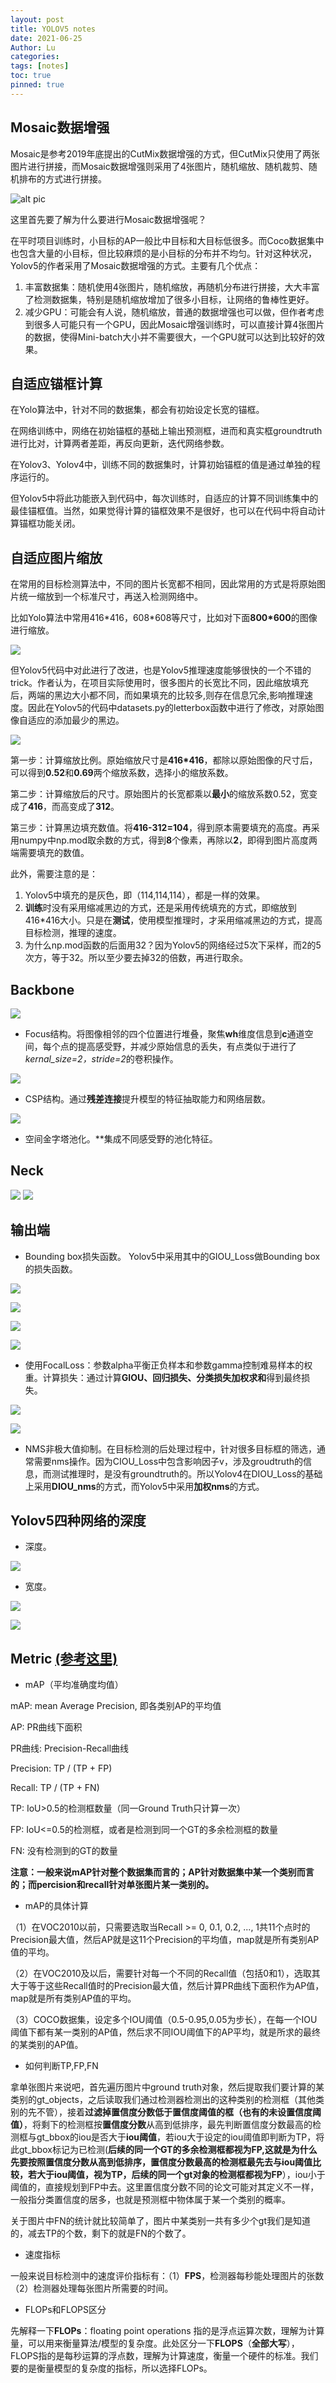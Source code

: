 ```yaml
---
layout: post
title: YOLOV5 notes
date: 2021-06-25
Author: Lu
categories: 
tags: [notes]
toc: true
pinned: true
--- 
```


## Mosaic数据增强
Mosaic是参考2019年底提出的CutMix数据增强的方式，但CutMix只使用了两张图片进行拼接，而Mosaic数据增强则采用了4张图片，随机缩放、随机裁剪、随机排布的方式进行拼接。

![alt pic](../images/%E5%9B%BE%E7%89%871.png)

这里首先要了解为什么要进行Mosaic数据增强呢？

在平时项目训练时，小目标的AP一般比中目标和大目标低很多。而Coco数据集中也包含大量的小目标，但比较麻烦的是小目标的分布并不均匀。针对这种状况，Yolov5的作者采用了Mosaic数据增强的方式。主要有几个优点：
1. 丰富数据集：随机使用4张图片，随机缩放，再随机分布进行拼接，大大丰富了检测数据集，特别是随机缩放增加了很多小目标，让网络的鲁棒性更好。
2. 减少GPU：可能会有人说，随机缩放，普通的数据增强也可以做，但作者考虑到很多人可能只有一个GPU，因此Mosaic增强训练时，可以直接计算4张图片的数据，使得Mini-batch大小并不需要很大，一个GPU就可以达到比较好的效果。

## 自适应锚框计算
在Yolo算法中，针对不同的数据集，都会有初始设定长宽的锚框。

在网络训练中，网络在初始锚框的基础上输出预测框，进而和真实框groundtruth进行比对，计算两者差距，再反向更新，迭代网络参数。

在Yolov3、Yolov4中，训练不同的数据集时，计算初始锚框的值是通过单独的程序运行的。

但Yolov5中将此功能嵌入到代码中，每次训练时，自适应的计算不同训练集中的最佳锚框值。当然，如果觉得计算的锚框效果不是很好，也可以在代码中将自动计算锚框功能关闭。
## 自适应图片缩放
在常用的目标检测算法中，不同的图片长宽都不相同，因此常用的方式是将原始图片统一缩放到一个标准尺寸，再送入检测网络中。

比如Yolo算法中常用416\*416，608\*608等尺寸，比如对下面**800*600**的图像进行缩放。

![](https://github.com/lulugai/Blog/blob/master/images/%E5%9B%BE%E7%89%872.jpg)

但Yolov5代码中对此进行了改进，也是Yolov5推理速度能够很快的一个不错的trick。作者认为，在项目实际使用时，很多图片的长宽比不同，因此缩放填充后，两端的黑边大小都不同，而如果填充的比较多,则存在信息冗余,影响推理速度。因此在Yolov5的代码中datasets.py的letterbox函数中进行了修改，对原始图像自适应的添加最少的黑边。
 
 ![](https://github.com/lulugai/Blog/blob/master/images/%E5%9B%BE%E7%89%873.jpg)
 
第一步：计算缩放比例。原始缩放尺寸是**416*416**，都除以原始图像的尺寸后，可以得到**0.52**和**0.69**两个缩放系数，选择小的缩放系数。
 
第二步：计算缩放后的尺寸。原始图片的长宽都乘以**最小**的缩放系数0.52，宽变成了**416**，而高变成了**312**。
 
第三步：计算黑边填充数值。将**416-312=104**，得到原本需要填充的高度。再采用numpy中np.mod取余数的方式，得到**8**个像素，再除以**2**，即得到图片高度两端需要填充的数值。

此外，需要注意的是：
1. Yolov5中填充的是灰色，即（114,114,114），都是一样的效果。
2. **训练**时没有采用缩减黑边的方式，还是采用传统填充的方式，即缩放到416*416大小。只是在**测试**，使用模型推理时，才采用缩减黑边的方式，提高目标检测，推理的速度。
3. 为什么np.mod函数的后面用32？因为Yolov5的网络经过5次下采样，而2的5次方，等于32。所以至少要去掉32的倍数，再进行取余。
## Backbone
![](https://github.com/lulugai/Blog/blob/master/images/%E5%9B%BE%E7%89%874.png)
* Focus结构。将图像相邻的四个位置进行堆叠，聚焦**wh**维度信息到**c**通道空间，每个点的提高感受野，并减少原始信息的丢失，有点类似于进行了*kernal_size=2，stride=2*的卷积操作。

![](https://github.com/lulugai/Blog/blob/master/images/%E5%9B%BE%E7%89%875.jpg)
* CSP结构。通过**残差连接**提升模型的特征抽取能力和网络层数。

![](https://github.com/lulugai/Blog/blob/master/images/%E5%9B%BE%E7%89%876.jpg)
* 空间金字塔池化。**集成不同感受野的池化特征。
## Neck
![](https://github.com/lulugai/Blog/blob/master/images/%E5%9B%BE%E7%89%878.jpg)
![](https://github.com/lulugai/Blog/blob/master/images/%E5%9B%BE%E7%89%879.jpg)
## 输出端
* Bounding box损失函数。
Yolov5中采用其中的GIOU_Loss做Bounding box的损失函数。

![](https://github.com/lulugai/Blog/blob/master/images/%E5%9B%BE%E7%89%8710.jpg)

![](https://github.com/lulugai/Blog/blob/master/images/%E5%9B%BE%E7%89%8711.jpg)

![](https://github.com/lulugai/Blog/blob/master/images/%E5%9B%BE%E7%89%8712.jpg)

![](https://github.com/lulugai/Blog/blob/master/images/%E5%9B%BE%E7%89%8713.jpg)
* 使用FocalLoss：参数alpha平衡正负样本和参数gamma控制难易样本的权重。计算损失：通过计算**GIOU、回归损失、分类损失加权求和**得到最终损失。

![](https://github.com/lulugai/Blog/blob/master/images/%E5%9B%BE%E7%89%8714.jpg)

![](https://github.com/lulugai/Blog/blob/master/images/%E5%9B%BE%E7%89%8715.jpg)
* NMS非极大值抑制。在目标检测的后处理过程中，针对很多目标框的筛选，通常需要nms操作。因为CIOU_Loss中包含影响因子v，涉及groudtruth的信息，而测试推理时，是没有groundtruth的。所以Yolov4在DIOU_Loss的基础上采用**DIOU_nms**的方式，而Yolov5中采用**加权nms**的方式。
## Yolov5四种网络的深度
* 深度。

![](https://github.com/lulugai/Blog/blob/master/images/%E5%9B%BE%E7%89%8717.png)
* 宽度。

![](https://github.com/lulugai/Blog/blob/master/images/%E5%9B%BE%E7%89%8718.png)

![](https://github.com/lulugai/Blog/blob/master/images/%E5%9B%BE%E7%89%8719.jpg)
## Metric [(参考这里)](https://zhuanlan.zhihu.com/p/70306015)
* mAP（平均准确度均值）

mAP: mean Average Precision, 即各类别AP的平均值

AP: PR曲线下面积 

PR曲线: Precision-Recall曲线

Precision: TP / (TP + FP)

Recall: TP / (TP + FN)

TP: IoU>0.5的检测框数量（同一Ground Truth只计算一次）

FP: IoU<=0.5的检测框，或者是检测到同一个GT的多余检测框的数量

FN: 没有检测到的GT的数量

**注意：一般来说mAP针对整个数据集而言的；AP针对数据集中某一个类别而言的；而percision和recall针对单张图片某一类别的。**
* mAP的具体计算

（1）在VOC2010以前，只需要选取当Recall >= 0, 0.1, 0.2, ..., 1共11个点时的Precision最大值，然后AP就是这11个Precision的平均值，map就是所有类别AP值的平均。

（2）在VOC2010及以后，需要针对每一个不同的Recall值（包括0和1），选取其大于等于这些Recall值时的Precision最大值，然后计算PR曲线下面积作为AP值，map就是所有类别AP值的平均。

（3）COCO数据集，设定多个IOU阈值（0.5-0.95,0.05为步长），在每一个IOU阈值下都有某一类别的AP值，然后求不同IOU阈值下的AP平均，就是所求的最终的某类别的AP值。
*	如何判断TP,FP,FN

拿单张图片来说吧，首先遍历图片中ground truth对象，然后提取我们要计算的某类别的gt_objects，之后读取我们通过检测器检测出的这种类别的检测框（其他类别的先不管），接着**过滤掉置信度分数低于置信度阈值的框（也有的未设置信度阈值）**，将剩下的检测框按**置信度分数**从高到低排序，最先判断置信度分数最高的检测框与gt_bbox的iou是否大于**iou阈值**，若iou大于设定的iou阈值即判断为TP，将此gt_bbox标记为已检测(**后续的同一个GT的多余检测框都视为FP,这就是为什么先要按照置信度分数从高到低排序，置信度分数最高的检测框最先去与iou阈值比较，若大于iou阈值，视为TP，后续的同一个gt对象的检测框都视为FP**），iou小于阈值的，直接规划到FP中去。这里置信度分数不同的论文可能对其定义不一样，一般指分类置信度的居多，也就是预测框中物体属于某一个类别的概率。

关于图片中FN的统计就比较简单了，图片中某类别一共有多少个gt我们是知道的，减去TP的个数，剩下的就是FN的个数了。
* 速度指标

一般来说目标检测中的速度评价指标有：（1）**FPS**，检测器每秒能处理图片的张数（2）检测器处理每张图片所需要的时间。
*	FLOPs和FLOPS区分

先解释一下**FLOPs**：floating point operations 指的是浮点运算次数，理解为计算量，可以用来衡量算法/模型的复杂度。此处区分一下**FLOPS**（**全部大写**），FLOPS指的是每秒运算的浮点数，理解为计算速度，衡量一个硬件的标准。我们要的是衡量模型的复杂度的指标，所以选择FLOPs。

